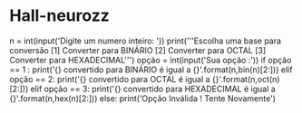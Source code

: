 # Hall-neurozz
  n = int(input('Digite um numero inteiro: '))
print('''Escolha uma base para conversão 
[1] Converter para BINÁRIO
[2] Converter para OCTAL
[3] Converter para HEXADECIMAL''')
opção = int(input('Sua opção :'))
if opção == 1 :
    print('{} convertido para BINÁRIO é igual a {}'.format(n,bin(n)[2:]))
elif opção == 2:
    print('{} convertido para OCTAL é igual a {}'.format(n,oct(n)[2:]))
elif opção == 3:
    print('{} convertido para HEXADECIMAL é igual a {}'.format(n,hex(n)[2:]))
else:
    print('Opção Inválida ! Tente Novamente')
